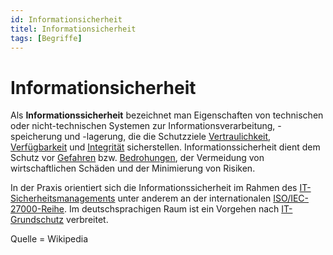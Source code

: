 ```yaml
---
id: Informationsicherheit
titel: Informationsicherheit
tags: [Begriffe]
---
```


# Informationsicherheit

Als **Informationssicherheit** bezeichnet man Eigenschaften von technischen oder nicht-technischen Systemen zur Informationsverarbeitung, -speicherung und -lagerung, die die Schutzziele [Vertraulichkeit](https://de.wikipedia.org/wiki/Vertraulichkeit/), [Verfügbarkeit](https://de.wikipedia.org/wiki/Verfügbarkeit/) und [Integrität](https://de.wikipedia.org/wiki/Integrität_(Informationssicherheit/)) sicherstellen. Informationssicherheit dient dem Schutz vor [Gefahren](https://de.wikipedia.org/wiki/Gefahr) bzw. [Bedrohungen](https://de.wikipedia.org/wiki/Bedrohung), der Vermeidung von wirtschaftlichen Schäden und der Minimierung von Risiken.

In der Praxis orientiert sich die Informationssicherheit im Rahmen des [IT-Sicherheitsmanagements](https://de.wikipedia.org/wiki/IT-Sicherheitsmanagement) unter anderem an der internationalen [ISO/IEC-27000-Reihe](https://de.wikipedia.org/wiki/ISO/IEC-27000-Reihe/). Im deutschsprachigen Raum ist ein Vorgehen nach [IT-Grundschutz](https://de.wikipedia.org/wiki/IT-Grundschutz/) verbreitet.

Quelle = Wikipedia
